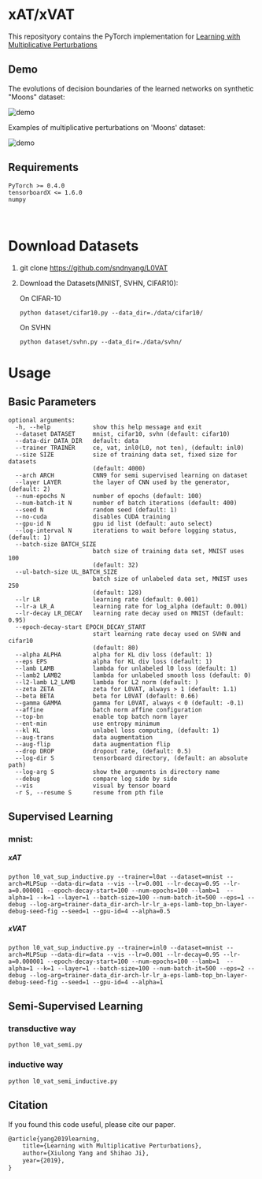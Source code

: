 # xAT/xVAT

This reposityory contains the PyTorch implementation for [Learning with Multiplicative Perturbations](https://arxiv.org/abs/1912.01810)



## Demo

The evolutions of decision boundaries of the learned networks on synthetic "Moons" dataset:

![demo](https://github.com/sndnyang/xvat/raw/master/demo/moons.gif)

Examples of multiplicative perturbations on 'Moons' dataset:

![demo](https://github.com/sndnyang/xvat/raw/master/demo/moons_perturbations.gif)

## Requirements

    PyTorch >= 0.4.0
    tensorboardX <= 1.6.0
    numpy


​    
# Download Datasets

1. git clone https://github.com/sndnyang/L0VAT 

2. Download the Datasets(MNIST, SVHN, CIFAR10):
   
   On CIFAR-10
   
   ```
   python dataset/cifar10.py --data_dir=./data/cifar10/
   ```
   
   On SVHN
   
   ```
   python dataset/svhn.py --data_dir=./data/svhn/
   ```
# Usage

## Basic Parameters

```
optional arguments:
  -h, --help            show this help message and exit
  --dataset DATASET     mnist, cifar10, svhn (default: cifar10)
  --data-dir DATA_DIR   default: data
  --trainer TRAINER     ce, vat, inl0(L0, not ten), (default: inl0)
  --size SIZE           size of training data set, fixed size for datasets
                        (default: 4000)
  --arch ARCH           CNN9 for semi supervised learning on dataset
  --layer LAYER         the layer of CNN used by the generator, (default: 2)
  --num-epochs N        number of epochs (default: 100)
  --num-batch-it N      number of batch iterations (default: 400)
  --seed N              random seed (default: 1)
  --no-cuda             disables CUDA training
  --gpu-id N            gpu id list (default: auto select)
  --log-interval N      iterations to wait before logging status, (default: 1)
  --batch-size BATCH_SIZE
                        batch size of training data set, MNIST uses 100
                        (default: 32)
  --ul-batch-size UL_BATCH_SIZE
                        batch size of unlabeled data set, MNIST uses 250
                        (default: 128)
  --lr LR               learning rate (default: 0.001)
  --lr-a LR_A           learning rate for log_alpha (default: 0.001)
  --lr-decay LR_DECAY   learning rate decay used on MNIST (default: 0.95)
  --epoch-decay-start EPOCH_DECAY_START
                        start learning rate decay used on SVHN and cifar10
                        (default: 80)
  --alpha ALPHA         alpha for KL div loss (default: 1)
  --eps EPS             alpha for KL div loss (default: 1)
  --lamb LAMB           lambda for unlabeled l0 loss (default: 1)
  --lamb2 LAMB2         lambda for unlabeled smooth loss (default: 0)
  --l2-lamb L2_LAMB     lambda for L2 norm (default: )
  --zeta ZETA           zeta for L0VAT, always > 1 (default: 1.1)
  --beta BETA           beta for L0VAT (default: 0.66)
  --gamma GAMMA         gamma for L0VAT, always < 0 (default: -0.1)
  --affine              batch norm affine configuration
  --top-bn              enable top batch norm layer
  --ent-min             use entropy minimum
  --kl KL               unlabel loss computing, (default: 1)
  --aug-trans           data augmentation
  --aug-flip            data augmentation flip
  --drop DROP           dropout rate, (default: 0.5)
  --log-dir S           tensorboard directory, (default: an absolute path)
  --log-arg S           show the arguments in directory name
  --debug               compare log side by side
  --vis                 visual by tensor board
  -r S, --resume S      resume from pth file
```



## Supervised Learning

### mnist:

##### xAT

```
python l0_vat_sup_inductive.py --trainer=l0at --dataset=mnist --arch=MLPSup --data-dir=data --vis --lr=0.001 --lr-decay=0.95 --lr-a=0.000001 --epoch-decay-start=100 --num-epochs=100 --lamb=1  --alpha=1 --k=1 --layer=1 --batch-size=100 --num-batch-it=500 --eps=1 --debug --log-arg=trainer-data_dir-arch-lr-lr_a-eps-lamb-top_bn-layer-debug-seed-fig --seed=1 --gpu-id=4 --alpha=0.5
```



##### xVAT

```
python l0_vat_sup_inductive.py --trainer=inl0 --dataset=mnist --arch=MLPSup --data-dir=data --vis --lr=0.001 --lr-decay=0.95 --lr-a=0.000001 --epoch-decay-start=100 --num-epochs=100 --lamb=1  --alpha=1 --k=1 --layer=1 --batch-size=100 --num-batch-it=500 --eps=2 --debug --log-arg=trainer-data_dir-arch-lr-lr_a-eps-lamb-top_bn-layer-debug-seed-fig --seed=1 --gpu-id=4 --alpha=1
```



## Semi-Supervised Learning


### transductive way

    python l0_vat_semi.py

### inductive way

    python l0_vat_semi_inductive.py



## Citation

If you found this code useful, please cite our paper.

```latex
@article{yang2019learning,
	title={Learning with Multiplicative Perturbations},
	author={Xiulong Yang and Shihao Ji},
	year={2019},
}
```

​    

